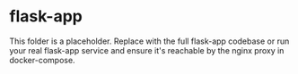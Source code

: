 # flask-app

This folder is a placeholder. Replace with the full flask-app codebase or run your real flask-app service and ensure it's reachable by the nginx proxy in docker-compose.
